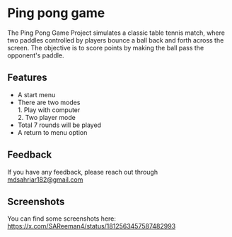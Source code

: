 
# Ping pong game

The Ping Pong Game Project simulates a classic table tennis match, where two paddles controlled by players bounce a ball back and forth across the screen. The objective is to score points by making the ball pass the opponent's paddle.


## Features

- A start menu
- There are two modes  
        1. Play with computer  
        2. Two player mode
- Total 7 rounds will be played
- A return to menu option


## Feedback

If you have any feedback, please reach out through mdsahriar182@gmail.com


## Screenshots

You can find some screenshots here: https://x.com/SAReeman4/status/1812563457587482993

